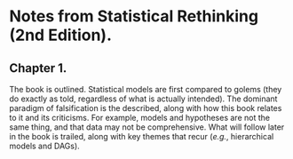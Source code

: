 # Notes from Statistical Rethinking (2nd Edition).

## Chapter 1.
The book is outlined. Statistical models are first compared to golems (they do exactly as told, regardless of what is actually intended). The dominant paradigm of falsification is the described, along with how this book relates to it and its criticisms. For example, models and hypotheses are not the same thing, and that data may not be comprehensive. What will follow later in the book is trailed, along with key themes that recur (*e.g.*, hierarchical models and DAGs).
